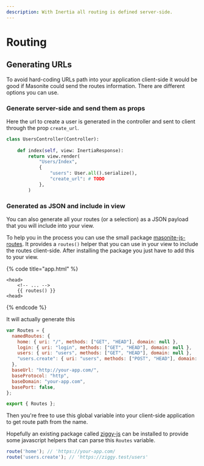 ```yaml
---
description: With Inertia all routing is defined server-side.
---
```


# Routing

## Generating URLs

To avoid hard-coding URLs path into your application client-side it would be good if Masonite could send the routes information. There are different options you can use.

### Generate server-side and send them as props

Here the url to create a user is generated in the controller and sent to client through the prop `create_url`.

```python
class UsersController(Controller):
    
    def index(self, view: InertiaResponse):
        return view.render(
            "Users/Index",
            {
                "users": User.all().serialize(),
                "create_url": # TODO
            },
        )

```

### Generated as JSON and include in view

You can also generate all your routes \(or a selection\) as a JSON payload that you will include into your view. 

To help you in the process you can use the small package [masonite-js-routes](https://github.com/girardinsamuel/masonite-js-routes). It provides a `routes()` helper that you can use in your view to include the routes client-side. After installing the package you just have to add this to your view.

{% code title="app.html" %}
```markup
<head>
    <!-- ... -->
    {{ routes() }}
<head>
```
{% endcode %}

It will actually generate this 

```javascript
var Routes = {
  namedRoutes: {
    home: { uri: "/", methods: ["GET", "HEAD"], domain: null },
    login: { uri: "login", methods: ["GET", "HEAD"], domain: null },
    users: { uri: "users", methods: ["GET", "HEAD"], domain: null },
    "users.create": { uri: "users", methods: ["POST", "HEAD"], domain: null },
  },
  baseUrl: "http://your-app.com/",
  baseProtocol: "http",
  baseDomain: "your-app.com",
  basePort: false,
};

export { Routes };
```

Then you're free to use this global variable into your client-side application to get route path from the name.

Hopefully an existing package called [ziggy-js](https://github.com/tighten/ziggy) can be installed to provide some javascript helpers that can parse this `Routes` variable.

```javascript
route('home'); // 'https://your-app.com/
route('users.create'); // 'https://ziggy.test/users'
```

